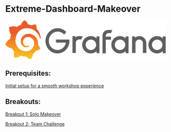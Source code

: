 # Extreme-Dashboard-Makeover

![Grafana Logo](grafana.png)

## Prerequisites:
[Initial setup for a smooth workshop experience](./workshop-prerequisites.md)

## Breakouts:

[Breakout 1: Solo Makeover](./solo_makeover.md)

[Breakout 2: Team Challenge](./team_maveover.md)
